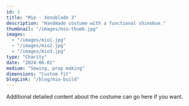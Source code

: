 ```yaml
---
id: 1
title: "Mio - Xenoblade 3"
description: "Handmade costume with a functional shinobue."
thumbnail: "/images/mio-thumb.jpg"
images:
  - "/images/mio1.jpg"
  - "/images/mio2.jpg"
  - "/images/mio3.jpg"
type: "Charity"
date: "2024-06-01"
medium: "Sewing, prop making"
dimensions: "Custom fit"
blogLink: "/blog/mio-build"
---
```


Additional detailed content about the costume can go here if you want.